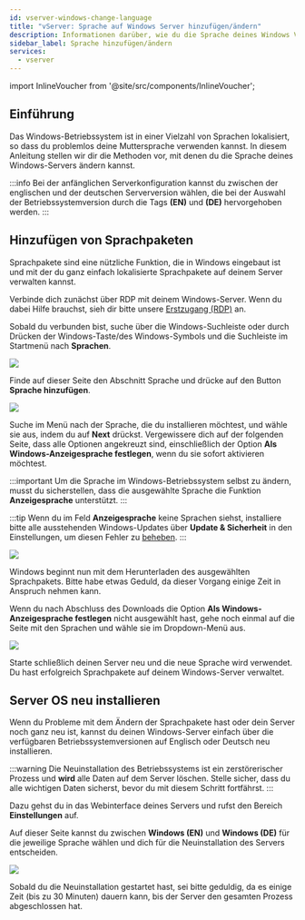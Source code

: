 ```yaml
---
id: vserver-windows-change-language
title: "vServer: Sprache auf Windows Server hinzufügen/ändern"
description: Informationen darüber, wie du die Sprache deines Windows VPS von ZAP-Hosting ändern kannst und wie du Sprachen hinzufügst - ZAP-Hosting.com Dokumentation
sidebar_label: Sprache hinzufügen/ändern
services:
  - vserver
---
```


import InlineVoucher from '@site/src/components/InlineVoucher';

## Einführung

Das Windows-Betriebssystem ist in einer Vielzahl von Sprachen lokalisiert, so dass du problemlos deine Muttersprache verwenden kannst. In diesem Anleitung stellen wir dir die Methoden vor, mit denen du die Sprache deines Windows-Servers ändern kannst.

:::info
Bei der anfänglichen Serverkonfiguration kannst du zwischen der englischen und der deutschen Serverversion wählen, die bei der Auswahl der Betriebssystemversion durch die Tags **(EN)** und **(DE)** hervorgehoben werden.
:::

<InlineVoucher />

## Hinzufügen von Sprachpaketen

Sprachpakete sind eine nützliche Funktion, die in Windows eingebaut ist und mit der du ganz einfach lokalisierte Sprachpakete auf deinem Server verwalten kannst.

Verbinde dich zunächst über RDP mit deinem Windows-Server. Wenn du dabei Hilfe brauchst, sieh dir bitte unsere [Erstzugang (RDP)](vserver-windows-userdp.md) an.

Sobald du verbunden bist, suche über die Windows-Suchleiste oder durch Drücken der Windows-Taste/des Windows-Symbols und die Suchleiste im Startmenü nach **Sprachen**.

![](https://screensaver01.zap-hosting.com/index.php/s/Rf4inxAES3tBH8E/preview)

Finde auf dieser Seite den Abschnitt Sprache und drücke auf den Button **Sprache hinzufügen**. 

![](https://screensaver01.zap-hosting.com/index.php/s/mbKyb4FiNZnYtDj/preview)

Suche im Menü nach der Sprache, die du installieren möchtest, und wähle sie aus, indem du auf **Next** drückst. Vergewissere dich auf der folgenden Seite, dass alle Optionen angekreuzt sind, einschließlich der Option **Als Windows-Anzeigesprache festlegen**, wenn du sie sofort aktivieren möchtest.

:::important
Um die Sprache im Windows-Betriebssystem selbst zu ändern, musst du sicherstellen, dass die ausgewählte Sprache die Funktion **Anzeigesprache** unterstützt.
:::

:::tip
Wenn du im Feld **Anzeigesprache** keine Sprachen siehst, installiere bitte alle ausstehenden Windows-Updates über **Update & Sicherheit** in den Einstellungen, um diesen Fehler zu [beheben](https://learn.microsoft.com/en-us/troubleshoot/windows-server/shell-experience/cannot-configure-language-pack-windows-server-desktop-experience).
:::

![](https://screensaver01.zap-hosting.com/index.php/s/gdAjwb3Q4ofmsAr/preview)

Windows beginnt nun mit dem Herunterladen des ausgewählten Sprachpakets. Bitte habe etwas Geduld, da dieser Vorgang einige Zeit in Anspruch nehmen kann.

Wenn du nach Abschluss des Downloads die Option **Als Windows-Anzeigesprache festlegen** nicht ausgewählt hast, gehe noch einmal auf die Seite mit den Sprachen und wähle sie im Dropdown-Menü aus.

![](https://screensaver01.zap-hosting.com/index.php/s/5ggZyjBmENEzCgS/preview)

Starte schließlich deinen Server neu und die neue Sprache wird verwendet. Du hast erfolgreich Sprachpakete auf deinem Windows-Server verwaltet.

## Server OS neu installieren

Wenn du Probleme mit dem Ändern der Sprachpakete hast oder dein Server noch ganz neu ist, kannst du deinen Windows-Server einfach über die verfügbaren Betriebssystemversionen auf Englisch oder Deutsch neu installieren.

:::warning
Die Neuinstallation des Betriebssystems ist ein zerstörerischer Prozess und **wird** alle Daten auf dem Server löschen. Stelle sicher, dass du alle wichtigen Daten sicherst, bevor du mit diesem Schritt fortfährst.
:::

Dazu gehst du in das Webinterface deines Servers und rufst den Bereich **Einstellungen** auf.

Auf dieser Seite kannst du zwischen **Windows (EN)** und **Windows (DE)** für die jeweilige Sprache wählen und dich für die Neuinstallation des Servers entscheiden.

![](https://screensaver01.zap-hosting.com/index.php/s/9b6njXx3PMdCG6s/preview)

Sobald du die Neuinstallation gestartet hast, sei bitte geduldig, da es einige Zeit (bis zu 30 Minuten) dauern kann, bis der Server den gesamten Prozess abgeschlossen hat.

<InlineVoucher />
